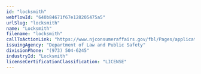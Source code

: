 ```yaml
---
id: "locksmith"
webflowId: "640b84671f67e128205475a5"
urlSlug: "locksmith"
name: "Locksmith"
filename: "locksmith"
callToActionLink: "https://www.njconsumeraffairs.gov/fbl/Pages/applications.aspx"
issuingAgency: "Department of Law and Public Safety"
divisionPhone: "(973) 504-6245"
industryId: "Locksmith"
licenseCertificationClassification: "LICENSE"
---
```

